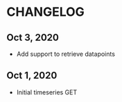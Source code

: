 # CHANGELOG

## Oct 3, 2020

* Add support to retrieve datapoints

## Oct 1, 2020

* Initial timeseries GET
